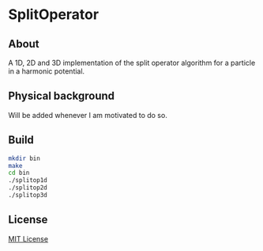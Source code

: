 # SplitOperator

## About

A 1D, 2D and 3D implementation of the split operator algorithm for a particle in a harmonic potential. 

## Physical background

Will be added whenever I am motivated to do so.

## Build
```zsh
mkdir bin
make
cd bin
./splitop1d
./splitop2d
./splitop3d
```

## License

[MIT License](https://opensource.org/licenses/MIT)